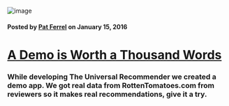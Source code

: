 ![image](/images/blog/guide-front-220x220.png)

#### Posted by [**Pat Ferrel**](mailto:pat@actionml.com) on January 15, 2016

# [A Demo is Worth a Thousand Words](/blog/{{template}})

### While developing The Universal Recommender we created a demo app. We got real data from RottenTomatoes.com from reviewers so it makes real recommendations, give it a try. 
